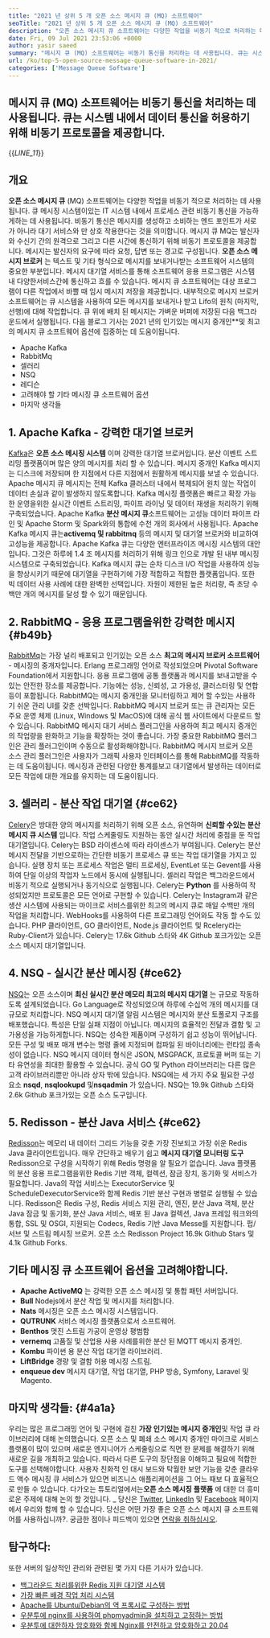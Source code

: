```yaml
---
title: "2021 년 상위 5 개 오픈 소스 메시지 큐 (MQ) 소프트웨어" 
seoTitle: "2021 년 상위 5 개 오픈 소스 메시지 큐 (MQ) 소프트웨어" 
description: "오픈 소스 메시지 큐 소프트웨어는 다양한 작업을 비동기 적으로 처리하는 데 사용됩니다. 이 기사는 상위 5 개의 오픈 소스 메시지 큐 소프트웨어에 관한 것입니다." 
date: Fri, 09 Jul 2021 23:53:06 +0000
author: yasir saeed
summary: "메시지 큐 (MQ) 소프트웨어는 비동기 통신을 처리하는 데 사용됩니다. 큐는 시스템 내에서 데이터 통신을 허용하기 위해 비동기 프로토콜을 제공합니다." 
url: /ko/top-5-open-source-message-queue-software-in-2021/
categories: ['Message Queue Software']
---
```


## 메시지 큐 (MQ) 소프트웨어는 비동기 통신을 처리하는 데 사용됩니다. 큐는 시스템 내에서 데이터 통신을 허용하기 위해 비동기 프로토콜을 제공합니다.
{{_LINE_11_}}

## **개요** 
**오픈 소스 메시지 큐** (MQ) 소프트웨어는 다양한 작업을 비동기 적으로 처리하는 데 사용됩니다. 큐 메시징 시스템이있는 IT 시스템 내에서 프로세스 관련 비동기 통신을 가능하게하는 데 사용됩니다. 비동기 통신은 메시지를 생성하고 소비하는 엔드 포인트가 서로가 아니라 대기 서비스와 만 상호 작용한다는 것을 의미합니다. 메시지 큐 MQ는 발신자와 수신기 간의 원격으로 그리고 다른 시간에 통신하기 위해 비동기 프로토콜을 제공합니다. 메시지는 발신자의 요구에 따라 요청, 답변 또는 경고로 구성됩니다.
**오픈 소스 메시지 브로커** 는 텍스트 및 기타 형식으로 메시지를 보내거나받는 소프트웨어 시스템의 중요한 부분입니다. 메시지 대기열 서비스를 통해 소프트웨어 응용 프로그램은 시스템 내 다양한 ​​서비스간에 통신하고 흐를 수 있습니다. 메시지 큐 소프트웨어는 대상 프로그램이 다른 작업에서 바쁠 때 임시 메시지 저장을 제공합니다. 내부적으로 메시지 브로커 소프트웨어는 큐 시스템을 사용하여 모든 메시지를 보내거나 받고 Lifo의 원칙 (마지막, 선행)에 대해 작업합니다. 큐 위에 배치 된 메시지는 가벼운 버퍼에 저장된 다음 백그라운드에서 실행됩니다.
다음 블로그 기사는 2021 년의 인기있는 메시지 중개인**및 최고의 메시지 큐 소프트웨어 옵션에 집중하는 데 도움이됩니다.
  * Apache Kafka
  * RabbitMq
  * 셀러리
  * NSQ
  * 레디슨
  * 고려해야 할 기타 메시징 큐 소프트웨어 옵션
  * 마지막 생각들

## 1. Apache Kafka - 강력한 대기열 브로커
[Kafka][1]은 **오픈 소스 메시징 시스템** 이며 강력한 대기열 브로커입니다. 분산 이벤트 스트리밍 플랫폼이며 많은 양의 메시지를 처리 ​​할 수 ​​있습니다. 메시지 중개인 Kafka 메시지는 디스크에 저장되며 한 지점에서 다른 지점에서 원활하게 메시지를 보낼 수 있습니다. Apache 메시지 큐 메시지는 전체 Kafka 클러스터 내에서 복제되어 원치 않는 작업이 데이터 손실과 같이 발생하지 않도록합니다. Kafka 메시징 플랫폼은 빠르고 확장 가능한 운영을위한 실시간 이벤트 스트리밍, 파이프 라이닝 및 데이터 재생을 처리하기 위해 구축되었습니다.
Apache Kafka **분산 메시지 큐**소프트웨어는 고성능 데이터 파이프 라인 및 Apache Storm 및 Spark와의 통합에 수천 개의 회사에서 사용됩니다. Apache Kafka 메시지 큐는**activemq 및 rabbitmq** 등의 메시지 및 대기열 브로커와 비교하여 고성능을 제공합니다. Apache Kafka 큐는 다양한 엔터프라이즈 메시징 시스템의 대안입니다. 그것은 하루에 1.4 조 메시지를 처리하기 위해 링크 인으로 개발 된 내부 메시징 시스템으로 구축되었습니다. Kafka 메시지 큐는 순차 디스크 I/O 작업을 사용하여 성능을 향상시키기 때문에 대기열을 구현하기에 가장 적합하고 적합한 플랫폼입니다. 또한 빅 데이터 사용 사례에 대한 완벽한 선택입니다. 자원이 제한된 높은 처리량, 즉 초당 수백만 개의 메시지를 달성 할 수 있기 때문입니다.

## 2. RabbitMQ - 응용 프로그램을위한 강력한 메시지 {#b49b}

[RabbitMq][2]는 가장 널리 배포되고 인기있는 오픈 소스 **최고의 메시지 브로커 소프트웨어** - 메시징의 중개자입니다. Erlang 프로그래밍 언어로 작성되었으며 Pivotal Software Foundation에서 지원합니다. 응용 프로그램에 공통 플랫폼과 메시지를 보내고받을 수있는 안전한 장소를 제공합니다. 기능에는 성능, 신뢰성, 고 가용성, 클러스터링 및 연합 등이 포함됩니다. RabbitMQ는 메시지 중개인을 모니터링하고 제어 할 수있는 사용하기 쉬운 관리 UI를 갖춘 선박입니다.
RabbitMQ 메시지 브로커 또는 큐 관리자는 모든 주요 운영 체제 (Linux, Windows 및 MacOS)에 대해 공식 웹 사이트에서 다운로드 할 수 있습니다. RabbitMQ 메시지 대기 서비스 플러그인을 사용하여 최고 메시지 중개인의 작업량을 완화하고 기능을 확장하는 것이 좋습니다. 가장 중요한 RabbitMQ 플러그인은 관리 플러그인이며 수동으로 활성화해야합니다. RabbitMQ 메시지 브로커 오픈 소스 관리 플러그인은 사용자가 그래픽 사용자 인터페이스를 통해 RabbitMQ를 작동하는 데 도움이됩니다. 메시징과 관련된 다양한 통계를보고 대기열에서 발생하는 데이터로 모든 작업에 대한 개요를 유지하는 데 도움이됩니다.

## 3. 셀러리 - 분산 작업 대기열 {#ce62}

[Celery][3]은 방대한 양의 메시지를 처리하기 위해 오픈 소스, 유연하며 **신뢰할 수있는 분산 메시지 큐 시스템** 입니다. 작업 스케줄링도 지원하는 동안 실시간 처리에 중점을 둔 작업 대기열입니다. Celery는 BSD 라이센스에 따라 라이센스가 부여됩니다. Celery는 분산 메시지 전달을 기반으로하는 간단한 비동기 프로세스 큐 또는 작업 대기열을 가지고 있습니다. 실행 장치 또는 프로세스 작업은 멀티 프로세싱, EventLet 또는 Gevent를 사용하여 단일 이상의 작업자 노드에서 동시에 실행됩니다. 셀러리 작업은 백그라운드에서 비동기 적으로 실행되거나 동기식으로 실행됩니다.
Celery는 **Python** 를 사용하여 작성되었지만 프로토콜은 모든 언어로 구현할 수 있습니다. Celery는 Instagram과 같은 생산 시스템에 사용되는 마이크로 서비스를위한 최고의 메시지 큐로 매일 수백만 개의 작업을 처리합니다. WebHooks를 사용하여 다른 프로그래밍 언어와도 작동 할 수도 있습니다. PHP 클라이언트, GO 클라이언트, Node.js 클라이언트 및 Rcelery라는 Ruby-Client가 있습니다. Celery는 17.6k Github 스타와 4K Github 포크가있는 오픈 소스 메시지 대기열입니다.

## 4. NSQ - 실시간 분산 메시징 {#ce62}

[NSQ][4]는 오픈 소스이며 **최신 실시간 분산 메모리 최고의 메시지 대기열** 는 규모로 작동하도록 설계되었습니다. Go Language로 작성되었으며 하루에 수십억 개의 메시지를 대규모로 처리합니다. NSQ 메시지 대기열 알림 시스템은 메시지와 분산 토폴로지 구조를 배포했습니다. 특성은 단일 실패 지점이 아닙니다. 메시지의 효율적인 전달과 결함 및 고 가용성을 가능하게합니다.
NSQ는 성숙한 제품이며 구성하기 쉽고 성능이 뛰어납니다. 모든 구성 및 배포 매개 변수는 명령 줄에 지정되며 컴파일 된 바이너리에는 런타임 종속성이 없습니다. NSQ 메시지 데이터 형식은 JSON, MSGPACK, 프로토콜 버퍼 또는 기타 유연성을 최대한 활용할 수 있습니다. 공식 GO 및 Python 라이브러리는 다른 많은 고객 라이브러리뿐만 아니라 상자 밖에 있습니다. NSQ에는 세 가지 주요 필요한 구성 요소 **nsqd**, **nsqlookupd** 및**nsqadmin** 가 있습니다. NSQ는 19.9k Github 스타와 2.6k Github 포크가있는 오픈 소스 도구입니다.

## 5. Redisson - 분산 Java 서비스 {#ce62}

[Redisson][5]는 메모리 내 데이터 그리드 기능을 갖춘 가장 진보되고 가장 쉬운 Redis Java 클라이언트입니다. 매우 간단하고 배우기 쉽고 **메시지 대기열 모니터링 도구** Redisson으로 구성을 시작하기 위해 Redis 명령을 알 필요가 없습니다. Java 플랫폼의 분산 응용 프로그램을위한 Redis 기반 객체, 컬렉션, 잠금 장치, 동기화 및 서비스가 필요합니다. Java의 작업 서비스는 ExecutorService 및 ScheduleDexecutorService와 함께 Redis 기반 분산 구현과 병렬로 실행될 수 있습니다.
Redisson은 Redis 구성, Redis 서비스 지원 관리, 엔진, 분산 Java 객체, 분산 Java 잠금 및 동기화, 분산 Java 서비스, 배포 된 Java 컬렉션, Java 프레임 워크와의 통합, SSL 및 OSGI, 지원되는 Codecs, Redis 기반 Java Messe를 지원합니다. 펍/서브 및 스트림 메시징 브로커. 오픈 소스 Redisson Project 16.9k Github Stars 및 4.1k Github Forks.

## 기타 메시징 큐 소프트웨어 옵션을 고려해야합니다.
* **Apache ActiveMQ** 는 강력한 오픈 소스 메시징 및 통합 패턴 서버입니다.
* **Bull** Nodejs에서 분산 작업 및 메시지를 처리합니다.
* **Nats** 메시징은 오픈 소스 메시징 시스템입니다.
* **QUTRUNK** 서비스 메시징 플랫폼으로서 소프트웨어.
* **Benthos** 멋진 스트림 가공이 운영상 평범함
* **vernemq** 고품질 및 산업용 사용 사례를위한 분산 된 MQTT 메시지 중개인.
* **Kombu** 파이썬 용 분산 작업 대기열 라이브러리.
* **LiftBridge** 경량 및 결함 허용 메시징 스트림.
* **enqueue dev** 메시지 대기열, 작업 대기열, PHP 방송, Symfony, Laravel 및 Magento.

## 마지막 생각들: {#4a1a}

우리는 많은 프로그래밍 언어 및 구현에 걸친 **가장 인기있는 메시지 중개인**및 작업 큐 라이브러리에 대해 논의했습니다. 오픈 소스 및 폐쇄 소스 메시지 중개인 마이크로 서비스 플랫폼이 많이 있으며 새로운 엔지니어가 스케줄링으로 직면 한 문제를 해결하기 위해 새로운 길을 개최하고 있습니다. 따라서 다른 도구의 장단점을 이해하고 필요에 적합한 도구를 선택해야합니다. 사용자 친화적 인 대시 보드와 탁월한 보안 기능을 갖춘 클라우드 액수 메시징 큐 서비스가 있으면 비즈니스 애플리케이션을 그 어느 때보 다 효율적으로 만들 수 있습니다. 다가오는 튜토리얼에서는**오픈 소스 메시징 플랫폼** 에 대한 더 흥미로운 주제에 대해 논의 할 것입니다.
_ 당신은 [Twitter][6], [LinkedIn][7] 및 [Facebook][8] 페이지에서 우리와 함께 할 수 있습니다. 당신은 어떤 가장 좋은 오픈 소스 메시지 큐 소프트웨어를 사용하십니까?. 궁금한 점이나 피드백이 있으면 [연락을 취하십시오][9].

## 탐구하다:
또한 서버의 일상적인 관리와 관련된 몇 가지 다른 기사가 있습니다.
  * [백그라운드 처리를위한 Redis 지원 대기열 시스템][10]
  * [가장 빠른 배경 작업 처리 시스템][11]
  * [Apache를 Ubuntu/Debian의 역 프록시로 구성하는 방법][12]
  * [우분투에 nginx를 사용하여 phpmyadmin을 설치하고 고정하는 방법][13]
  * [우분투에 대한하자 암호화와 함께 Nginx를 안전하고 암호화하고 20.04][14]



[1]: https://kafka.apache.org/
[2]: https://www.rabbitmq.com/
[3]: https://docs.celeryproject.org/en/stable/
[4]: https://nsq.io/
[5]: https://redisson.org/
[6]: https://twitter.com/containerize_co
[7]: https://www.linkedin.com/company/containerize/
[8]: http://facebook.com/containerize
[9]: mailto:yasir.saeed@aspose.com
[10]: https://products.containerize.com/message-queue-software/resque/
[11]: https://products.containerize.com/message-queue-software/sidekiq/
[12]: https://blog.containerize.com/web-server-solution-stack/how-to-configure-apache-as-a-reverse-proxy-for-ubuntudebian/
[13]: https://blog.containerize.com/web-server-solution-stack/how-to-install-and-secure-phpmyadmin-with-nginx-on-ubuntu/
[14]: https://blog.containerize.com/web-server-solution-stack/how-to-secure-nginx-with-letsencrypt-on-ubuntu-20-04/
